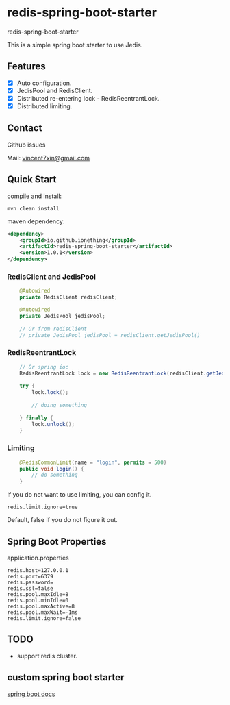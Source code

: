 # redis-spring-boot-starter
redis-spring-boot-starter

This is a simple spring boot starter to use Jedis. 

## Features
- [x] Auto configuration.
- [x] JedisPool and RedisClient.
- [x] Distributed re-entering lock - RedisReentrantLock.
- [x] Distributed limiting.

## Contact
Github issues

Mail: vincent7xin@gmail.com

## Quick Start

compile and install:

```
mvn clean install
```

maven dependency:

```xml
<dependency>
    <groupId>io.github.ionething</groupId>
    <artifactId>redis-spring-boot-starter</artifactId>
    <version>1.0.1</version>
</dependency>
```

### RedisClient and JedisPool

```java
    @Autowired
    private RedisClient redisClient;

    @Autowired
    private JedisPool jedisPool;
    
    // Or from redisClient
    // private JedisPool jedisPool = redisClient.getJedisPool()

```

### RedisReentrantLock

```java
    // Or spring ioc
    RedisReentrantLock lock = new RedisReentrantLock(redisClient.getJedisPool(), "name");
    
    try {
        lock.lock();
        
        // doing something
        
    } finally {
        lock.unlock();
    }

```

### Limiting

```java
    @RedisCommonLimit(name = "login", permits = 500)
    public void login() {
        // do something
    }
```

If you do not want to use limiting, you can config it.

```
redis.limit.ignore=true
```

Default, false if you do not figure it out.


## Spring Boot Properties
application.properties

```
redis.host=127.0.0.1
redis.port=6379
redis.password=  
redis.ssl=false
redis.pool.maxIdle=8
redis.pool.minIdle=0
redis.pool.maxActive=8
redis.pool.maxWait=-1ms
redis.limit.ignore=false
```
 
## TODO
- support redis cluster.

## custom spring boot starter
[spring boot docs](https://docs.spring.io/spring-boot/docs/2.0.5.RELEASE/reference/htmlsingle/#boot-features-custom-starter)